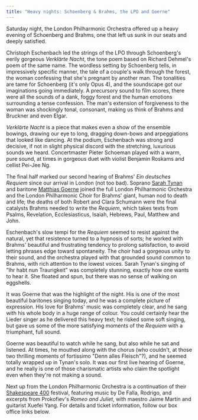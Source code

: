 ```yaml
---
title: "Heavy nights: Schoenberg & Brahms, the LPO and Goerne"
---
```


Saturday night, the London Philharmonic Orchestra offered up a heavy evening of Schoenberg and Brahms, one that left us sunk in our seats and deeply satisfied.

Christoph Eschenbach led the strings of the LPO through Schoenberg's eerily gorgeous *Verklärte Nacht*, the tone poem based on Richard Dehmel's poem of the same name. The wordless setting by Schoenberg tells, in impressively specific manner, the tale of a couple's walk through the forest, the woman confessing that she's pregnant by another man. The tonalities are tame for Schoenberg (it's only Opus 4), and the soundscape got our imaginations going immediately. A precursory sound to film scores, there were all the sounds of a dank, foggy forest and the human emotions surrounding a tense confession. The man's extension of forgiveness to the woman was shockingly tonal, consonant, making us think of Brahms and Bruckner and even Elgar.

*Verklärte Nacht* is a piece that makes even a show of the ensemble bowings, drawing our eye to long, dragging down-bows and arpeggiations that looked like dancing. At the podium, Eschenbach was strong and decisive, if not in slight physical discord with the stretching, luxurious sounds we heard. Concertmaster Pieter Schoeman played with a warm, pure sound, at times in gorgeous duet with violist Benjamin Roskams and cellist Pei-Jee Ng.

The final half marked our second hearing of Brahms' *Ein deutsches Requiem* since our arrival in London (not too bad). Soprano [Sarah Tynan](/scene/people/sarah-tynan/) and baritone [Matthias Goerne](/scene/people/matthias-goerne/) joined the full London Philharmonic Orchestra and the London Philharmonic Choir for Brahms' giant, human nod to death and life; the deaths of both Robert and Clara Schumann were the final catalysts Brahms needed to write the *Requiem*, which takes texts from Psalms, Revelation, Ecclesiasticus, Isaiah, Hebrews, Paul, Matthew and John. 

Eschenbach's slow tempi for the *Requiem* seemed to resist against the natural, yet that resistence turned to a hypnosis of sorts; he worked with Brahms' beautiful and frustrating tendency to prolong satisfaction, to avoid letting phrases edge toward spontaneity. The choir had a gorgeous unity to their sound, and the orchestra played with that grounded sound common to Brahms, with rich attention to the lowest voices. Sarah Tynan's singing of "Ihr habt nun Traurigkeit" was completely stunning, exactly how one wants to hear it. She floated and spun, but there was no sense of walking on eggshells.

It was Goerne that was the highlight of the night. His is one of the most beautiful baritones singing today, and he was a complete picture of expression. His love for Brahms' music was completely clear, and he sang with his whole body in a huge range of colour. You could certainly hear the Lieder singer as he delivered this heavy text; he risked some soft singing, but gave us some of the more satisfying moments of the *Requiem* with a triumphant, full sound. 

Goerne was beautiful to watch while he sang, but also while he sat and listened. At times, he mouthed along with the chorus (who couldn't, at those two thrilling moments of fortissimo "Denn alles Fleisch"?), and he seemed totally wrapped up in Tynan's solo. It was our first live hearing of Goerne, and he really is one of those charismatic artists who claim the spotlight even when they're not making a sound.

Next up from the London Philharmonic Orchestra is a continuation of their [Shakespeare 400](http://www.lpo.org.uk/events/shakespeare.html) festival, featuring music by De Falla, Rodrigo, and excerpts from Prokofiev's *Romeo and Juliet*, with maestro Jaime Martín and guitarist Xuefei Yang. For details and ticket information, follow our box office links below.
